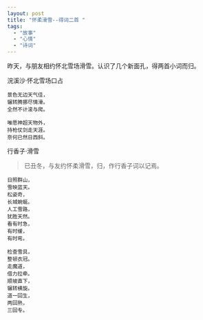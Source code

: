```yaml
---
layout: post
title: "怀柔滑雪--得词二首 "
tags:
  - "故事"
  - "心情"
  - "诗词"
---
```


昨天，与朋友相约怀北雪场滑雪。认识了几个新面孔，得两首小词而归。


浣溪沙·怀北雪场口占

    景色无边天气佳，
    辗转腾挪尽情滑。
    全然不计滚与爬。

    唯愿神超天物外，
    持枪仗剑走天涯。
    奈何已然日西斜。



行香子·滑雪

> 已丑冬，与友约怀柔滑雪，归，作行香子词以记焉。

    日照群山，
    雪映蓝天。
    松姿奇，
    长城蜿蜒。
    人工雪路，
    犹胜天然。
    看有时急，
    有时缓，
    有时弯。

    检查雪具，
    整顿衣冠。
    走魔道，
    借力拉牵。
    顺坡直下，
    辗转横旋。
    道一回生，
    两回熟，
    三回专。
